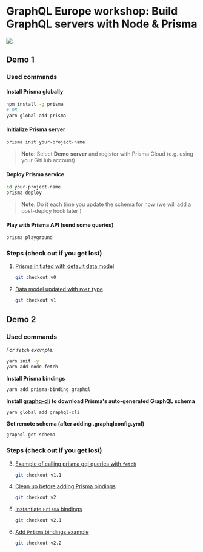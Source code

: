# GraphQL Europe workshop: Build GraphQL servers with Node & Prisma

![](https://imgur.com/eMvvZcy.png)

## Demo 1

### Used commands

#### Install Prisma globally

```bash
npm install -g prisma
# OR
yarn global add prisma
```

#### Initialize Prisma server

```bash
prisma init your-project-name
```

> **Note**: Select **Demo server** and register with Prisma Cloud (e.g. using your GitHub account)

#### Deploy Prisma service

```bash
cd your-project-name
prisma deploy
```

> **Note**: Do it each time you update the schema for now (we will add a post-deploy hook later )

#### Play with Prisma API (send some queries)

```bash
prisma playground
```

### Steps (check out if you get lost)

1. [Prisma initiated with default data model](https://github.com/alexedev/graphqleu-2018-ws/tree/v0)

    ```bash
    git checkout v0
    ```

2. [Data model updated with `Post` type](https://github.com/alexedev/graphqleu-2018-ws/tree/v1)

    ```bash
    git checkout v1
    ```

## Demo 2

### Used commands

_For `fetch` example:_

```bash
yarn init -y
yarn add node-fetch
```

**Install Prisma bindings**

```bash
yarn add prisma-binding graphql
```

**Install [graphq-cli](https://github.com/graphql-cli/graphql-cli) to download Prisma's auto-generated GraphQL schema**

```bash
yarn global add graphql-cli
```

**Get remote schema (after adding .graphqlconfig.yml)**

```bash
graphql get-schema
```

### Steps (check out if you get lost)

3. [Example of calling prisma gql queries with `fetch`](https://github.com/alexedev/graphqleu-2018-ws/tree/v1.1)

    ```bash
    git checkout v1.1
    ```

4. [Clean up before adding Prisma bindings](https://github.com/alexedev/graphqleu-2018-ws/tree/v2)

    ```bash
    git checkout v2
    ```

5. [Instantiate `Prisma` bindings](https://github.com/alexedev/graphqleu-2018-ws/tree/v2.1)

    ```bash
    git checkout v2.1
    ```

6. [Add `Prisma` bindings example](https://github.com/alexedev/graphqleu-2018-ws/tree/v2.2)

    ```bash
    git checkout v2.2
    ```